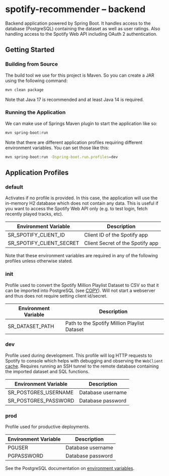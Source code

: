 # spotify-recommender – backend

Backend application powered by Spring Boot. It handles access to the database (PostgreSQL) containing the dataset as well as user ratings. Also handling access to the Spotify Web API including OAuth 2 authentication.

## Getting Started

### Building from Source

The build tool we use for this project is Maven. So you can create a JAR using the following command:

```sh
mvn clean package
```

Note that Java 17 is recommended and at least Java 14 is required.

### Running the Application

We can make use of Springs Maven plugin to start the application like so:

```sh
mvn spring-boot:run
```

Note that there are different application profiles requiring different environment variables. You can set those like this:

```sh
mvn spring-boot:run -Dspring-boot.run.profiles=dev
```

## Application Profiles

### default

Activates if no profile is provided. In this case, the application will use the in-memory H2 database which does not contain any data. This is useful if you want to access the Spotify Web API only (e.g. to test login, fetch recently played tracks, etc).

| Environment Variable     | Description                      |
| ------------------------ | -------------------------------- |
| SR_SPOTIFY_CLIENT_ID     | Client ID of the Spotify app     |
| SR_SPOTIFY_CLIENT_SECRET | Client Secret of the Spotify app |

Note that these environment variables are required in any of the following profiles unless otherwise stated.

### init

Profile used to convert the Spotify Million Playlist Dataset to CSV so that it can be imported into PostgreSQL (see [COPY](https://www.postgresql.org/docs/12/sql-copy.html)). Will not start a webserver and thus does not require setting client id/secret.

| Environment Variable | Description                                  |
| -------------------- | -------------------------------------------- |
| SR_DATASET_PATH      | Path to the Spotify Million Playlist Dataset |

### dev

Profile used during development. This profile will log HTTP requests to Spotify to console which helps with debugging and observing the `WebClient` [cache](src/main/java/de/htwsaar/spotifyrecommender/util/web/CachingWebClient.java). Requires running an SSH tunnel to the remote database containing the imported dataset and SQL functions.

| Environment Variable | Description       |
| -------------------- | ----------------- |
| SR_POSTGRES_USERNAME | Database username |
| SR_POSTGRES_PASSWORD | Database password |

### prod

Profile used for productive deployments.

| Environment Variable | Description       |
| -------------------- | ----------------- |
| PGUSER               | Database username |
| PGPASSWORD           | Database password |

See the PostgreSQL documentation on [environment variables](https://www.postgresql.org/docs/12/libpq-envars.html).

